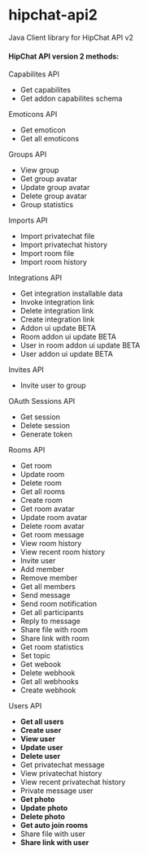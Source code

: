 # hipchat-api2  

Java Client library for HipChat API v2  



#### HipChat API version 2 methods: 

Capabilites API  
- Get capabilites  
- Get addon capabilites schema  


Emoticons API  
- Get emoticon  
- Get all emoticons  


Groups API  
- View group  
- Get group avatar  
- Update group avatar  
- Delete group avatar  
- Group statistics  


Imports API  
- Import privatechat file  
- Import privatechat history  
- Import room file  
- Import room history  


Integrations API  
- Get integration installable data  
- Invoke integration link  
- Delete integration link  
- Create integration link 
- Addon ui update BETA  
- Room addon ui update BETA  
- User in room addon ui update BETA  
- User addon ui update BETA  


Invites API  
- Invite user to group  


OAuth Sessions API  
- Get session  
- Delete session  
- Generate token  


Rooms API  
- Get room  
- Update room  
- Delete room  
- Get all rooms  
- Create room  
- Get room avatar   
- Update room avatar  
- Delete room avatar  
- Get room message  
- View room history  
- View recent room history   
- Invite user  
- Add member  
- Remove member  
- Get all members  
- Send message  
- Send room notification  
- Get all participants  
- Reply to message  
- Share file with room  
- Share link with room  
- Get room statistics  
- Set topic  
- Get webook  
- Delete webhook   
- Get all webhooks  
- Create webhook  


Users API  
- **Get all users**  
- **Create user**  
- **View user**  
- **Update user**  
- **Delete user**  
- Get privatechat message   
- View privatechat history  
- View recent privatechat history  
- Private message user  
- **Get photo**  
- **Update photo**  
- **Delete photo**  
- **Get auto join rooms**  
- Share file with user  
- **Share link with user**  
